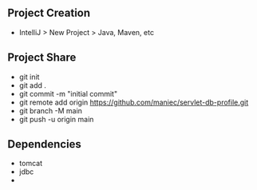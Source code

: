 ## Project Creation
- IntelliJ > New Project > Java, Maven, etc

## Project Share
- git init
- git add .
- git commit -m "initial commit"
- git remote add origin https://github.com/maniec/servlet-db-profile.git
- git branch -M main
- git push -u origin main

## Dependencies
- tomcat
- jdbc
- 